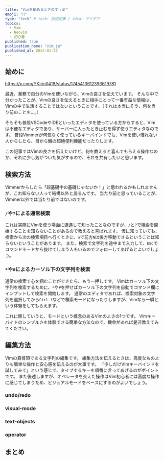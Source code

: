 ```yaml
---
title: "Vimを勧めるときのすヽめ"
emoji: "📝"
type: "tech" # tech: 技術記事 / idea: アイデア
topics: 
  - Vim
  - Neovim
  - 初心者
published: true
publication_name: "vim_jp"
published_at: 2024-01-22
---
```


## 始めに

https://x.com/YKirin0418/status/1745413612393619781

最近、業務で自分のVimを使いながら、Vimの良さを伝えています。
そんな中で分かったことが、Vimの良さを伝えるときに相手にとって一番有益な情報は、Vimの中で生活することではないということです。（それは本当にそう、何を当り前のことを…。）

そもそも普段VSCodeやIDEといったエディタを使っている方からすると、Vimは不便なエディタであり、サーバーに入ったとき止むを得ず使うエディタなのです。
普段Vimmerが何気なく使っているキーバインドでも、Vimを使い慣れない人からしたら、目から鱗の超絶便利機能だったりします。

この記事ではVimの良さを伝えたいけど、何を教えると喜んでもらえる操作なのか、それに少し気がついた気がするので、それを共有したいと思います。

## 検索方法

Vimmerからしたら「超基礎中の基礎じゃないか！」と思われるかもしれませんが、これ知らない人って結構以外と居るんです。
当たり前と思っていることが、Vimmer以外では当たり前ではないのです。

### `/`や`?`による通常検索

これは実際にVimを使う場面に遭遇して知ったことなのですが、`/`と`?`で検索を開始することを知らないことがあるので教えると喜ばれます。
仮に知っていても、検索から次の検索項目へ行くときに、`n`で前方`N`は後方移動できるということは知らないということがあります。
また、検索で文字列を途中まで入力して、`ESC`でコマンドモードから抜けてしまう人もいるのでフォローしてあげるとよいでしょう。

### `*`や`#`によるカーソル下の文字列を検索

通常の検索で心を掴むことができたら、もう一押しです。
Vimはカーソル下の文字列を検索するために、`*`や`#`を押せばカーソル下の文字列を自動でコマンド欄にインプットして検索を開始します。
通常のエディタであれば、検索対象の文字列を選択してから`Ctrl-f`などで検索モードになったりしますが、Vimなら一瞬という体験をしてもらえます。

これに関していうと、モードという概念のあるVimのよさの1つです。
Vimキーバイドのシンプルさを体験できる簡単な方法なので、機会があれば是非教えてみてください。

## 編集方法

Vimの真骨頂である文字列の編集です。
編集方法を伝えるときは、高度なものよりも簡単な操作と安心感を伝えるのが大事です。
「少しだけVimキーバインドを試してみて」という感じで、タイプするキーを順番に言ってあげるのがポイントです。
また後述しますが、オペレータを交えた操作はVim初心者には高度な操作に感じてしまうため、ビジュアルモードをベースにするのがよいでしょう。

### undo/redo

### visual-mode

### text-objects

### operator

## まとめ
